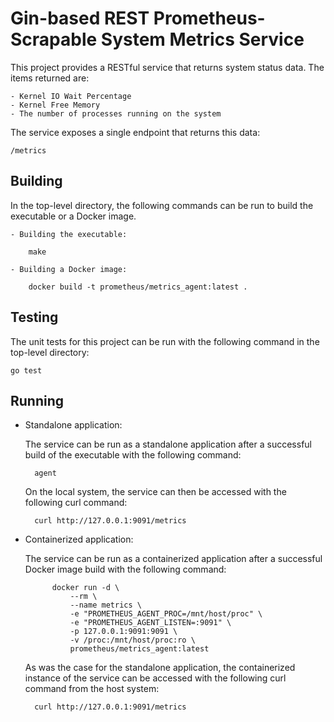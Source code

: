 # Gin-based REST Prometheus-Scrapable System Metrics Service

This project provides a RESTful service that returns system status data.  The
items returned are:

    - Kernel IO Wait Percentage
    - Kernel Free Memory
    - The number of processes running on the system

The service exposes a single endpoint that returns this data:

    /metrics

## Building

In the top-level directory, the following commands can be run to build the
executable or a Docker image.

    - Building the executable:

        make

    - Building a Docker image:

        docker build -t prometheus/metrics_agent:latest .

## Testing

The unit tests for this project can be run with the following command in the
top-level directory:

    go test

## Running

- Standalone application:

    The service can be run as a standalone application after a successful
    build of the executable with the following command:

        agent

    On the local system, the service can then be accessed with the following
    curl command:

        curl http://127.0.0.1:9091/metrics

- Containerized application:

    The service can be run as a containerized application after a successful
    Docker image build with the following command:

            docker run -d \
                --rm \
                --name metrics \
                -e "PROMETHEUS_AGENT_PROC=/mnt/host/proc" \
                -e "PROMETHEUS_AGENT_LISTEN=:9091" \
                -p 127.0.0.1:9091:9091 \
                -v /proc:/mnt/host/proc:ro \
                prometheus/metrics_agent:latest

    As was the case for the standalone application, the containerized instance
    of the service can be accessed with the following curl command from the
    host system:

        curl http://127.0.0.1:9091/metrics

